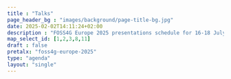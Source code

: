```yaml
---
title : "Talks"
page_header_bg : "images/background/page-title-bg.jpg"
date: 2025-02-02T14:11:24+02:00
description : "FOSS4G Europe 2025 presentations schedule for 16-18 July 2025."
map_select_id: [1,2,3,8,11]
draft : false
pretalx: "foss4g-europe-2025"
type: "agenda"
layout: "single"
---
```



<!--center>
{{< extlink
    href="https://av.tib.eu/series/1825"
    title="Recordings on TIB-AV"       
    class="btn btn-primary btn-lg"
    rel="noopener noreferrer" >}}
{{< extlink
    href="https://www.youtube.com/watch?v=NT7BifRbPqQ&list=PLqa06jy1NEM0QkCSb94zkEFvzRAMgaFY5"
    title="Recordings on YouTube"       
    class="btn btn-primary btn-lg"
    rel="noopener noreferrer" >}}
{{< extlink
    href="https://photoprism.osgeo.org/s/fe2024/photoprism-sync-foss4g-europe-2024"
    title="Photos"       
    class="btn btn-primary btn-lg"
    rel="noopener noreferrer" >}}
</center>
<hr>

<center>
{{< extlink
    href="https://isprs-archives.copernicus.org/articles/XLVIII-4-W12-2024/"
    title="Academic track proceedings"       
    class="btn btn-primary btn-lg"
    rel="noopener noreferrer" >}}
</center-->
